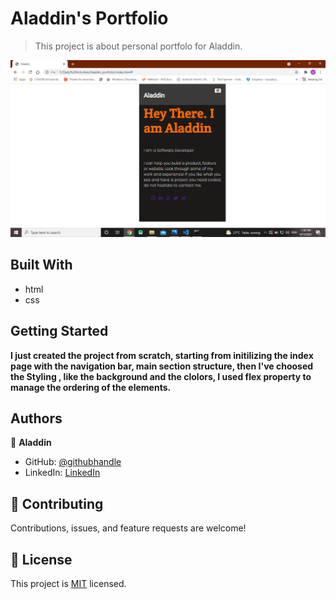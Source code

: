 
# Aladdin's Portfolio

> This project is about personal portfolo for Aladdin.

![screenshot](./app_screenshot.png)


## Built With

- html
- css




## Getting Started

**I just created the project from scratch, starting from initilizing the index page with the navigation bar, main section structure, then I've choosed the Styling , like the background and the clolors, I used flex property to manage the ordering of the elements.**



## Authors

👤 **Aladdin**

- GitHub: [@githubhandle](https://github.com/AlaaAlsalem)
- LinkedIn: [LinkedIn](https://www.linkedin.com/in/aladdin-alsalem-5a68ba1a0/)


## 🤝 Contributing

Contributions, issues, and feature requests are welcome!

## 📝 License

This project is [MIT](./MIT.md) licensed.
